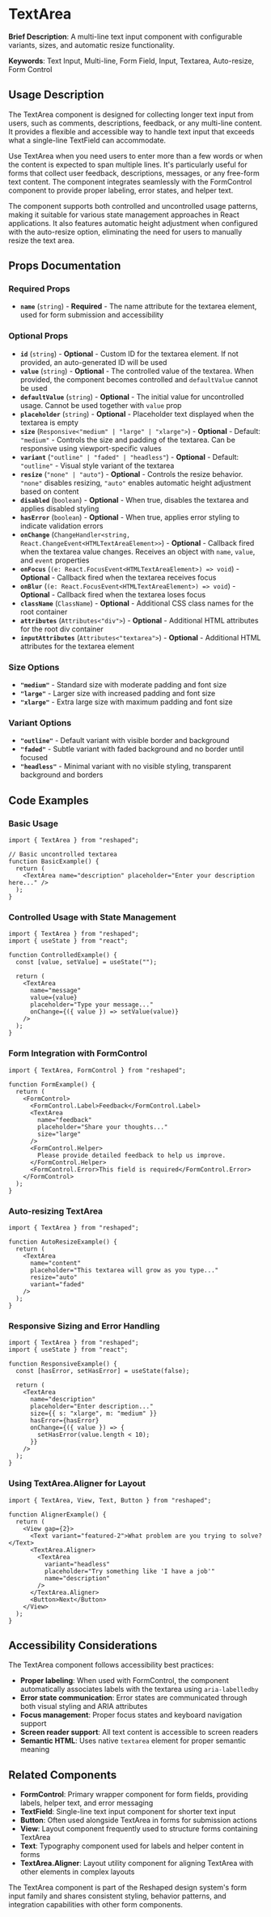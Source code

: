 # TextArea

**Brief Description**: A multi-line text input component with configurable variants, sizes, and automatic resize functionality.

**Keywords**: Text Input, Multi-line, Form Field, Input, Textarea, Auto-resize, Form Control

## Usage Description

The TextArea component is designed for collecting longer text input from users, such as comments, descriptions, feedback, or any multi-line content. It provides a flexible and accessible way to handle text input that exceeds what a single-line TextField can accommodate.

Use TextArea when you need users to enter more than a few words or when the content is expected to span multiple lines. It's particularly useful for forms that collect user feedback, descriptions, messages, or any free-form text content. The component integrates seamlessly with the FormControl component to provide proper labeling, error states, and helper text.

The component supports both controlled and uncontrolled usage patterns, making it suitable for various state management approaches in React applications. It also features automatic height adjustment when configured with the auto-resize option, eliminating the need for users to manually resize the text area.

## Props Documentation

### Required Props

- **`name`** (`string`) - **Required** - The name attribute for the textarea element, used for form submission and accessibility

### Optional Props

- **`id`** (`string`) - **Optional** - Custom ID for the textarea element. If not provided, an auto-generated ID will be used
- **`value`** (`string`) - **Optional** - The controlled value of the textarea. When provided, the component becomes controlled and `defaultValue` cannot be used
- **`defaultValue`** (`string`) - **Optional** - The initial value for uncontrolled usage. Cannot be used together with `value` prop
- **`placeholder`** (`string`) - **Optional** - Placeholder text displayed when the textarea is empty
- **`size`** (`Responsive<"medium" | "large" | "xlarge">`) - **Optional** - Default: `"medium"` - Controls the size and padding of the textarea. Can be responsive using viewport-specific values
- **`variant`** (`"outline" | "faded" | "headless"`) - **Optional** - Default: `"outline"` - Visual style variant of the textarea
- **`resize`** (`"none" | "auto"`) - **Optional** - Controls the resize behavior. `"none"` disables resizing, `"auto"` enables automatic height adjustment based on content
- **`disabled`** (`boolean`) - **Optional** - When true, disables the textarea and applies disabled styling
- **`hasError`** (`boolean`) - **Optional** - When true, applies error styling to indicate validation errors
- **`onChange`** (`ChangeHandler<string, React.ChangeEvent<HTMLTextAreaElement>>`) - **Optional** - Callback fired when the textarea value changes. Receives an object with `name`, `value`, and `event` properties
- **`onFocus`** (`(e: React.FocusEvent<HTMLTextAreaElement>) => void`) - **Optional** - Callback fired when the textarea receives focus
- **`onBlur`** (`(e: React.FocusEvent<HTMLTextAreaElement>) => void`) - **Optional** - Callback fired when the textarea loses focus
- **`className`** (`ClassName`) - **Optional** - Additional CSS class names for the root container
- **`attributes`** (`Attributes<"div">`) - **Optional** - Additional HTML attributes for the root div container
- **`inputAttributes`** (`Attributes<"textarea">`) - **Optional** - Additional HTML attributes for the textarea element

### Size Options

- **`"medium"`** - Standard size with moderate padding and font size
- **`"large"`** - Larger size with increased padding and font size
- **`"xlarge"`** - Extra large size with maximum padding and font size

### Variant Options

- **`"outline"`** - Default variant with visible border and background
- **`"faded"`** - Subtle variant with faded background and no border until focused
- **`"headless"`** - Minimal variant with no visible styling, transparent background and borders

## Code Examples

### Basic Usage

```tsx
import { TextArea } from "reshaped";

// Basic uncontrolled textarea
function BasicExample() {
  return (
    <TextArea name="description" placeholder="Enter your description here..." />
  );
}
```

### Controlled Usage with State Management

```tsx
import { TextArea } from "reshaped";
import { useState } from "react";

function ControlledExample() {
  const [value, setValue] = useState("");

  return (
    <TextArea
      name="message"
      value={value}
      placeholder="Type your message..."
      onChange={({ value }) => setValue(value)}
    />
  );
}
```

### Form Integration with FormControl

```tsx
import { TextArea, FormControl } from "reshaped";

function FormExample() {
  return (
    <FormControl>
      <FormControl.Label>Feedback</FormControl.Label>
      <TextArea
        name="feedback"
        placeholder="Share your thoughts..."
        size="large"
      />
      <FormControl.Helper>
        Please provide detailed feedback to help us improve.
      </FormControl.Helper>
      <FormControl.Error>This field is required</FormControl.Error>
    </FormControl>
  );
}
```

### Auto-resizing TextArea

```tsx
import { TextArea } from "reshaped";

function AutoResizeExample() {
  return (
    <TextArea
      name="content"
      placeholder="This textarea will grow as you type..."
      resize="auto"
      variant="faded"
    />
  );
}
```

### Responsive Sizing and Error Handling

```tsx
import { TextArea } from "reshaped";
import { useState } from "react";

function ResponsiveExample() {
  const [hasError, setHasError] = useState(false);

  return (
    <TextArea
      name="description"
      placeholder="Enter description..."
      size={{ s: "xlarge", m: "medium" }}
      hasError={hasError}
      onChange={({ value }) => {
        setHasError(value.length < 10);
      }}
    />
  );
}
```

### Using TextArea.Aligner for Layout

```tsx
import { TextArea, View, Text, Button } from "reshaped";

function AlignerExample() {
  return (
    <View gap={2}>
      <Text variant="featured-2">What problem are you trying to solve?</Text>
      <TextArea.Aligner>
        <TextArea
          variant="headless"
          placeholder="Try something like 'I have a job'"
          name="description"
        />
      </TextArea.Aligner>
      <Button>Next</Button>
    </View>
  );
}
```

## Accessibility Considerations

The TextArea component follows accessibility best practices:

- **Proper labeling**: When used with FormControl, the component automatically associates labels with the textarea using `aria-labelledby`
- **Error state communication**: Error states are communicated through both visual styling and ARIA attributes
- **Focus management**: Proper focus states and keyboard navigation support
- **Screen reader support**: All text content is accessible to screen readers
- **Semantic HTML**: Uses native `textarea` element for proper semantic meaning

## Related Components

- **FormControl**: Primary wrapper component for form fields, providing labels, helper text, and error messaging
- **TextField**: Single-line text input component for shorter text input
- **Button**: Often used alongside TextArea in forms for submission actions
- **View**: Layout component frequently used to structure forms containing TextArea
- **Text**: Typography component used for labels and helper content in forms
- **TextArea.Aligner**: Layout utility component for aligning TextArea with other elements in complex layouts

The TextArea component is part of the Reshaped design system's form input family and shares consistent styling, behavior patterns, and integration capabilities with other form components.
